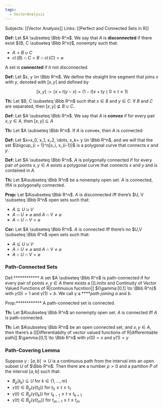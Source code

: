 ```yaml
---
tags:
  - VectorAnalysis
---
```

Subjects: [[Vector Analysis]] 
Links: [[Perfect and Connected Sets in R]]

**********Def:********** Let $A \subseteq \Bbb R^n$. We say that $A$ is **************disconnected************** if there exist ${B, C \subseteq \Bbb R^n}$, nonempty such that:

- $A = B\cup C$
- $\operatorname{cl}(B) \cap C= B \cap \operatorname{cl}(C) = \varnothing$

A set is **********connected********** if it not disconnected

****Def:**** Let $x, y \in \Bbb R^n$. We define the straight line segment that joins $x$ with $y$, denoted with $[x,y]$ and defined by

$$ [x,y] :=\{x +t(y-x) = (1-t)x +ty \mid 0 \le t \le 1\} $$

********Th:******** Let $B, C \subseteq \Bbb R^n$ such that $x \in B$ and $y \in C$. If $B$ and $C$ are separated, then $[x, y] \not \subseteq B \cup C$.

**************Def:************** Let $A \subseteq \Bbb R^n$. We say that $A$ is _******convex******_ if for every pair $x, y \in A$, then $[x, y] \subseteq A$

************Th:************ Let $A \subseteq \Bbb R^n$. If $A$ is convex, then $A$ is connected

**********Def:********** Let $x=x_0, x_1, x_2, \dots, x_k= y \in \Bbb R^n$, and we will that the set $\bigcup_{i = 1}^n[x_i, x_{i-1}]$ is a polygonal curve that connects $x$ and $y$.

************Def:************ Let $A \subseteq \Bbb R^n$. $A$ is polygonally connected if for every pair of points $x, y \in A$ exists a polygonal curve that connects $x$ and $y$ and is contained in $A$.

****Th:**** Let $A\subseteq \Bbb R^n$ be a nonempty open set. $A$ is connected, iff$A$ is polygonally connected.

************Prop:************ Let $A\subseteq \Bbb R^n$. $A$ is disconnected iff there’s $U, V \subseteq \Bbb R^n$ open sets such that:

- $A \subseteq U \cup V$
- $A\cap U \ne \varnothing$ and $A\cap V \ne \varnothing$
- $A\cap U\cap V = \varnothing$

******************Cor:****************** Let $A \subseteq \Bbb R^n$. $A$ is connected iff there’s no $U,V \subseteq \Bbb R^n$ open sets such that:

- $A \subseteq U \cup V$
- $A\cap U \ne \varnothing$ and $A\cap V \ne \varnothing$
- $A\cap U\cap V = \varnothing$

### Path-Connected Sets

Def:************ A set $A \subseteq \Bbb R^n$ is path-connected if for every pair of points $x, y \in A$ there exists a [[Limits and Continuity of Vector Valued Functions of R|continuous fucntion]] ${\gamma:[0,1] \to \Bbb R^n}$ with $\gamma(0) =1$ and $\gamma(1) = b$. We call $\gamma$ a ****_path joining $a$_ and $b$.

Prop:************ A path-connected set is connected.

********Th:******** Let $A\subseteq \Bbb R^n$ an nonempty open set. $A$ is connected iff $A$ is path-connected.

********Th:******** Let $A\subseteq \Bbb R^n$ be an open connected set, and $x, y \in A$, then there’s a [[Differentiabilty of vector valued functions of R|differentiable path]] $\gamma:[0,1] \to \Bbb R^n$ with $\gamma(0) = x$ and $\gamma(1) = y$

### Path-Covering Lemma

Suppose $\gamma:[a,b] \to U$ is a continuous path from the interval into an open subset $U$ of $\Bbb R^n$. Then there are a number $\rho >0$ and a partition $P$ of the interval $[a,b]$ such that:

- $B_\rho(t_k) \subseteq U$ for $k \in \{1, \dots, m\}$
- $\gamma(t) \in B_\rho(\gamma(t_0))$ for $t_0 \le t \le t_1$
- $\gamma(t) \in B_\rho(\gamma(t_k))$ for $t_{k-1} \le t \le t_{k+1}$
- $\gamma(t) \in B_\rho(\gamma(t_m))$ for $t_{m-1} \le t \le t_m$